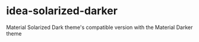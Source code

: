 # idea-solarized-darker
Material Solarized Dark theme's compatible version with the Material Darker theme
